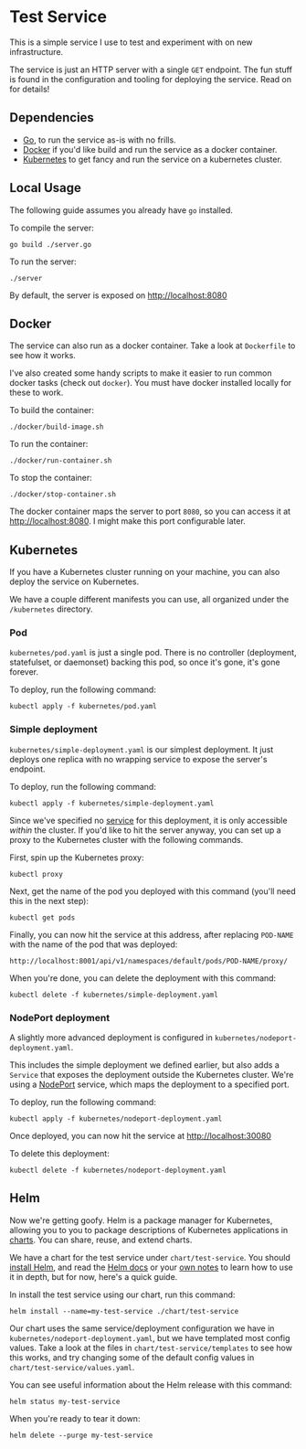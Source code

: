 Test Service
============

This is a simple service I use to test and experiment with on new infrastructure.

The service is just an HTTP server with a single `GET` endpoint. The fun stuff is found in the configuration and tooling for deploying the service. Read on for details!

Dependencies
------------

* [Go](https://golang.org/doc/install), to run the service as-is with no frills.
* [Docker](https://www.docker.com/) if you'd like build and run the service as a docker container.
* [Kubernetes](https://kubernetes.io/) to get fancy and run the service on a kubernetes cluster.

Local Usage
-----------

The following guide assumes you already have `go` installed.

To compile the server:

```
go build ./server.go
```

To run the server:

```
./server
```

By default, the server is exposed on [http://localhost:8080](http://localhost:8080)

Docker
------

The service can also run as a docker container. Take a look at `Dockerfile` to see how it works.

I've also created some handy scripts to make it easier to run common docker tasks (check out `docker`). You must have docker installed locally for these to work.

To build the container:

```
./docker/build-image.sh
```

To run the container:

```
./docker/run-container.sh
```

To stop the container:

```
./docker/stop-container.sh
```

The docker container maps the server to port `8080`, so you can access it at [http://localhost:8080](http://localhost:8080). I might make this port configurable later.

Kubernetes
----------

If you have a Kubernetes cluster running on your machine, you can also deploy the service on Kubernetes.

We have a couple different manifests you can use, all organized under the `/kubernetes` directory.

### Pod

`kubernetes/pod.yaml` is just a single pod. There is no controller (deployment, statefulset, or daemonset) backing this pod, so once it's gone, it's gone forever.

To deploy, run the following command:

```
kubectl apply -f kubernetes/pod.yaml
```

### Simple deployment

`kubernetes/simple-deployment.yaml` is our simplest deployment. It just deploys one replica with no wrapping service to expose the server's endpoint.

To deploy, run the following command:

```
kubectl apply -f kubernetes/simple-deployment.yaml
```

Since we've specified no [service](https://kubernetes.io/docs/concepts/services-networking/service/) for this deployment, it is only accessible _within_ the cluster. If you'd like to hit the server anyway, you can set up a proxy to the Kubernetes cluster with the following commands.

First, spin up the Kubernetes proxy:

```
kubectl proxy
```

Next, get the name of the pod you deployed with this command (you'll need this in the next step):

```
kubectl get pods
```

Finally, you can now hit the service at this address, after replacing `POD-NAME` with the name of the pod that was deployed:

```
http://localhost:8001/api/v1/namespaces/default/pods/POD-NAME/proxy/
```

When you're done, you can delete the deployment with this command:

```
kubectl delete -f kubernetes/simple-deployment.yaml
```

### NodePort deployment

A slightly more advanced deployment is configured in `kubernetes/nodeport-deployment.yaml`.

This includes the simple deployment we defined earlier, but also adds a `Service` that exposes the deployment outside the Kubernetes cluster. We're using a [NodePort](https://kubernetes.io/docs/concepts/services-networking/service/#nodeport) service, which maps the deployment to a specified port.

To deploy, run the following command:

```
kubectl apply -f kubernetes/nodeport-deployment.yaml
```

Once deployed, you can now hit the service at [http://localhost:30080](http://localhost:30080)

To delete this deployment:

```
kubectl delete -f kubernetes/nodeport-deployment.yaml
```

Helm
----

Now we're getting goofy. Helm is a package manager for Kubernetes, allowing you to you to package descriptions of Kubernetes applications in [charts](https://helm.sh/docs/developing_charts/). You can share, reuse, and extend charts.

We have a chart for the test service under `chart/test-service`. You should [install Helm](https://helm.sh/docs/using_helm/#installing-helm), and read the [Helm docs](https://helm.sh/docs/using_helm/#using-helm) or your [own notes](https://github.com/qsymmachus/notes/blob/master/kubernetes.md#using-helm-and-charts) to learn how to use it in depth, but for now, here's a quick guide.

In install the test service using our chart, run this command:

```
helm install --name=my-test-service ./chart/test-service
```

Our chart uses the same service/deployment configuration we have in `kubernetes/nodeport-deployment.yaml`, but we have templated most config values. Take a look at the files in `chart/test-service/templates` to see how this works, and try changing some of the default config values in `chart/test-service/values.yaml`.

You can see useful information about the Helm release with this command:

```
helm status my-test-service
```

When you're ready to tear it down:

```
helm delete --purge my-test-service
```

